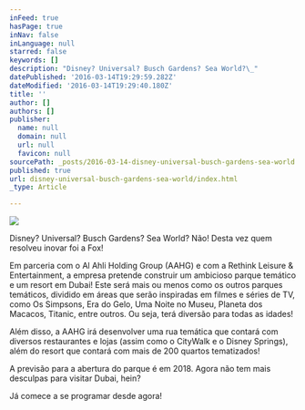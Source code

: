 ```yaml
---
inFeed: true
hasPage: true
inNav: false
inLanguage: null
starred: false
keywords: []
description: "Disney? Universal? Busch Gardens? Sea World?\_"
datePublished: '2016-03-14T19:29:59.282Z'
dateModified: '2016-03-14T19:29:40.180Z'
title: ''
author: []
authors: []
publisher:
  name: null
  domain: null
  url: null
  favicon: null
sourcePath: _posts/2016-03-14-disney-universal-busch-gardens-sea-world.md
published: true
url: disney-universal-busch-gardens-sea-world/index.html
_type: Article

---
```

![](https://the-grid-user-content.s3-us-west-2.amazonaws.com/2beb1379-2cc5-4863-a16c-50bc7b890cf7.jpg)

Disney? Universal? Busch Gardens? Sea World? Não! Desta vez quem resolveu inovar foi a Fox!

Em parceria com o Al Ahli Holding Group (AAHG) e com a Rethink Leisure & Entertainment, a empresa pretende construir um ambicioso parque temático e um resort em Dubai! Este será mais ou menos como os outros parques temáticos, dividido em áreas que serão inspiradas em filmes e séries de TV, como Os Simpsons, Era do Gelo, Uma Noite no Museu, Planeta dos Macacos, Titanic, entre outros. Ou seja, terá diversão para todas as idades! 

Além disso, a AAHG irá desenvolver uma rua temática que contará com diversos restaurantes e lojas (assim como o  CityWalk e o Disney Springs), além do resort que contará com mais de 200 quartos tematizados! 

A previsão para a abertura do parque é em 2018\. Agora não tem mais desculpas para visitar Dubai, hein? 

Já comece a se programar desde agora!